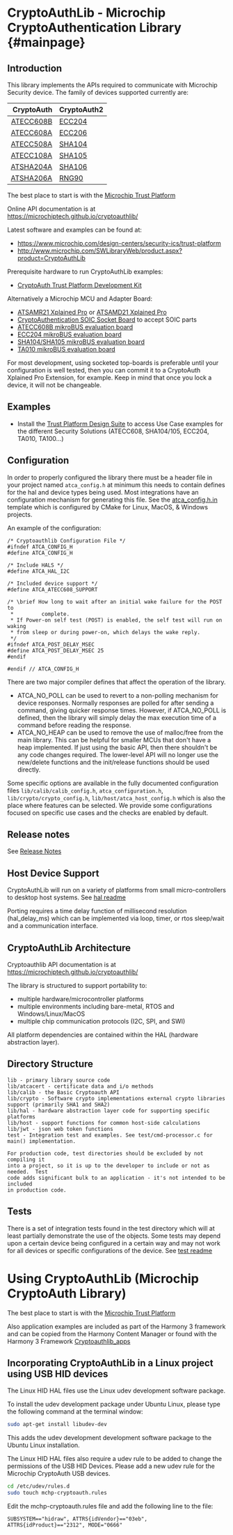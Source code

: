 CryptoAuthLib - Microchip CryptoAuthentication Library {#mainpage}
====================================================

Introduction
------------------------
This library implements the APIs required to communicate with Microchip Security
device. The family of devices supported currently are:

|CryptoAuth                                      |CryptoAuth2                               |
|-----------------------------------------------:|:-----------------------------------------|
|[ATECC608B](https://www.microchip.com/ATECC608B)|[ECC204](https://www.microchip.com/ECC204)|
|[ATECC608A](http://www.microchip.com/ATECC608A) |[ECC206](https://www.microchip.com/ECC206)|
|[ATECC508A](http://www.microchip.com/ATECC508A) |[SHA104](https://www.microchip.com/SHA104)|
|[ATECC108A](http://www.microchip.com/ATECC108A) |[SHA105](https://www.microchip.com/SHA105)|
|[ATSHA204A](http://www.microchip.com/ATSHA204A) |[SHA106](https://www.microchip.com/SHA106)|
|[ATSHA206A](https://www.microchip.com/ATSHA206A)|[RNG90](https://www.microchip.com/RNG90)  |

The best place to start is with the [Microchip Trust Platform](https://www.microchip.com/design-centers/security-ics/trust-platform)

Online API documentation is at https://microchiptech.github.io/cryptoauthlib/

Latest software and examples can be found at:
  - https://www.microchip.com/design-centers/security-ics/trust-platform
  - http://www.microchip.com/SWLibraryWeb/product.aspx?product=CryptoAuthLib


Prerequisite hardware to run CryptoAuthLib examples:
  - [CryptoAuth Trust Platform Development Kit](https://www.microchip.com/developmenttools/ProductDetails/DM320118)

Alternatively a Microchip MCU and Adapter Board:
  - [ATSAMR21 Xplained Pro]( http://www.microchip.com/atsamr21-xpro )
    or [ATSAMD21 Xplained Pro]( http://www.microchip.com/ATSAMD21-XPRO )
  - [CryptoAuthentication SOIC Socket Board](http://www.microchip.com/developmenttools/productdetails.aspx?partno=at88ckscktsoic-xpro )
    to accept SOIC parts
  - [ATECC608B mikroBUS evaluation board](https://www.microchip.com/en-us/development-tool/DT100104)
  - [ECC204 mikroBUS evaluation board](https://www.microchip.com/en-us/development-tool/ev92r58a)
  - [SHA104/SHA105 mikroBUS evaluation board](https://www.microchip.com/en-us/development-tool/ev97m19a)
  - [TA010 mikroBUS evaluation board](https://www.microchip.com/en-us/development-tool/EV74C12A)

For most development, using socketed top-boards is preferable until your
configuration is well tested, then you can commit it to a CryptoAuth Xplained
Pro Extension, for example. Keep in mind that once you lock a device, it will
not be changeable.


Examples
-----------

  - Install the [Trust Platform Design Suite](https://www.microchip.com/en-us/products/security/trust-platform ) to access Use Case examples 
    for the different Security Solutions (ATECC608, SHA104/105, ECC204, TA010, TA100…)

Configuration
-----------
In order to properly configured the library there must be a header file in your
project named `atca_config.h` at minimum this needs to contain defines for the
hal and device types being used. Most integrations have an configuration mechanism
for generating this file. See the [atca_config.h.in](lib/atca_config.h.in) template
which is configured by CMake for Linux, MacOS, & Windows projects.

An example of the configuration:

```
/* Cryptoauthlib Configuration File */
#ifndef ATCA_CONFIG_H
#define ATCA_CONFIG_H

/* Include HALS */
#define ATCA_HAL_I2C

/* Included device support */
#define ATCA_ATECC608_SUPPORT

/* \brief How long to wait after an initial wake failure for the POST to
 *         complete.
 * If Power-on self test (POST) is enabled, the self test will run on waking
 * from sleep or during power-on, which delays the wake reply.
 */
#ifndef ATCA_POST_DELAY_MSEC
#define ATCA_POST_DELAY_MSEC 25
#endif

#endif // ATCA_CONFIG_H
```

There are two major compiler defines that affect the operation of the library.
  - ATCA_NO_POLL can be used to revert to a non-polling mechanism for device
    responses. Normally responses are polled for after sending a command,
    giving quicker response times. However, if ATCA_NO_POLL is defined, then
    the library will simply delay the max execution time of a command before
    reading the response.
  - ATCA_NO_HEAP can be used to remove the use of malloc/free from the main
    library. This can be helpful for smaller MCUs that don't have a heap
    implemented. If just using the basic API, then there shouldn't be any code
    changes required. The lower-level API will no longer use the new/delete
    functions and the init/release functions should be used directly.

Some specific options are available in the fully documented configuration files `lib/calib/calib_config.h`,
`atca_configuration.h`, `lib/crypto/crypto_config.h`, `lib/host/atca_host_config.h` which is also the place where features can be selected.
 We provide some configurations focused on specific use cases and the checks are enabled by default. 

Release notes
-----------
See [Release Notes](release_notes.md)


Host Device Support
---------------

CryptoAuthLib will run on a variety of platforms from small micro-controllers
to desktop host systems. See [hal readme](lib/hal/README.md)

Porting requires a time delay function of millisecond resolution (hal_delay_ms) which
can be implemented via loop, timer, or rtos sleep/wait and a communication interface.

CryptoAuthLib Architecture
----------------------------
Cryptoauthlib API documentation is at https://microchiptech.github.io/cryptoauthlib/

The library is structured to support portability to:
  - multiple hardware/microcontroller platforms
  - multiple environments including bare-metal, RTOS and Windows/Linux/MacOS
  - multiple chip communication protocols (I2C, SPI, and SWI)

All platform dependencies are contained within the HAL (hardware abstraction
layer).


Directory Structure
-----------------------
```
lib - primary library source code
lib/atcacert - certificate data and i/o methods
lib/calib - the Basic Cryptoauth API
lib/crypto - Software crypto implementations external crypto libraries support (primarily SHA1 and SHA2)
lib/hal - hardware abstraction layer code for supporting specific platforms
lib/host - support functions for common host-side calculations
lib/jwt - json web token functions
test - Integration test and examples. See test/cmd-processor.c for main() implementation.

For production code, test directories should be excluded by not compiling it
into a project, so it is up to the developer to include or not as needed.  Test
code adds significant bulk to an application - it's not intended to be included
in production code.
```

Tests
------------

There is a set of integration tests found in the test directory which will at least
partially demonstrate the use of the objects.  Some tests may depend upon a
certain device being configured in a certain way and may not work for all
devices or specific configurations of the device. See [test readme](test/README.md)

Using CryptoAuthLib (Microchip CryptoAuth Library)
===========================================

The best place to start is with the [Microchip Trust Platform](https://www.microchip.com/design-centers/security-ics/trust-platform)

Also application examples are included as part of the Harmony 3 framework and can be copied from the Harmony Content Manager
or found with the Harmony 3 Framework [Cryptoauthlib_apps](https://github.com/Microchip-MPLAB-Harmony/cryptoauthlib_apps)


Incorporating CryptoAuthLib in a Linux project using USB HID devices
-----------------------------------------
The Linux HID HAL files use the Linux udev development software package.

To install the udev development package under Ubuntu Linux, please type the
following command at the terminal window:

```bash
sudo apt-get install libudev-dev
```

This adds the udev development development software package to the Ubuntu Linux
installation.

The Linux HID HAL files also require a udev rule to be added to change the
permissions of the USB HID Devices.  Please add a new udev rule for the
Microchip CryptoAuth USB devices.

```bash
cd /etc/udev/rules.d
sudo touch mchp-cryptoauth.rules
```

Edit the mchp-cryptoauth.rules file and add the following line to the file:
```text
SUBSYSTEM=="hidraw", ATTRS{idVendor}=="03eb", ATTRS{idProduct}=="2312", MODE="0666"
```
